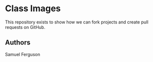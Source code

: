 # Class Images

This repository exists to show how we can fork projects and create pull requests on GitHub.

## Authors
Samuel Ferguson
